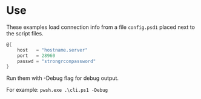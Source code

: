 # Use

These examples load connection info from a file `config.psd1` placed next to the script files.

```psd1
@{
    host   = "hostname.server"
    port   = 28960
    passwd = "strongrconpassword"
}
```

Run them with -Debug flag for debug output.

For example: `pwsh.exe .\cli.ps1 -Debug`

